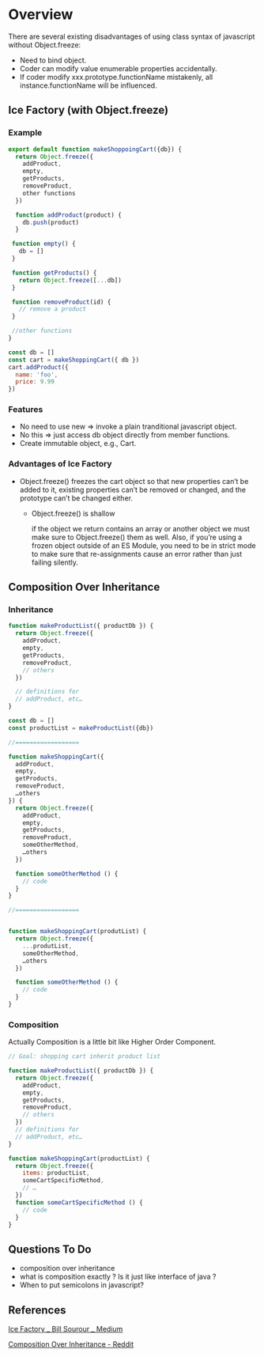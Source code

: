# Overview
There are several existing disadvantages of using class syntax of javascript without Object.freeze:
* Need to bind object.
* Coder can modify value enumerable properties accidentally.
* If coder modify xxx.prototype.functionName mistakenly, all instance.functionName will be influenced.

## Ice Factory (with Object.freeze)

### Example
```js
export default function makeShoppoingCart({db}) {
  return Object.freeze({
    addProduct,
    empty,
    getProducts,
    removeProduct,
    other functions
  })

  function addProduct(product) {
    db.push(product)
  }

 function empty() {
   db = []
 }

 function getProducts() {
   return Object.freeze([...db])
 }

 function removeProduct(id) {
   // remove a product
 }

 //other functions
}

const db = []
const cart = makeShoppingCart({ db })
cart.addProduct({
  name: 'foo',
  price: 9.99
})

```



### Features
* No need to use new => invoke a plain tranditional javascript object.
* No this => just access db object directly from member functions.
* Create immutable object, e.g., Cart.

### Advantages of Ice Factory
* Object.freeze() freezes the cart object so that new properties can’t be added to it, existing properties can’t be removed or changed, and the prototype can’t be changed either.
  * Object.freeze() is shallow

    if the object we return contains an array or another object we must make sure to Object.freeze() them as well. Also, if you’re using a frozen object outside of an ES Module, you need to be in strict mode to make sure that re-assignments cause an error rather than just failing silently.

## Composition Over Inheritance

### Inheritance
```js
function makeProductList({ productDb }) {
  return Object.freeze({
    addProduct,
    empty,
    getProducts,
    removeProduct,
    // others
  })

  // definitions for
  // addProduct, etc…
}

const db = []
const productList = makeProductList({db})

//==================

function makeShoppingCart({
  addProduct,
  empty,
  getProducts,
  removeProduct,
  …others
}) {
  return Object.freeze({
    addProduct,
    empty,
    getProducts,
    removeProduct,
    someOtherMethod,
    …others
  })

  function someOtherMethod () {
    // code
  }
}

//==================


function makeShoppingCart(produtList) {
  return Object.freeze({
    ...produtList,
    someOtherMethod,
    …others
  })

  function someOtherMethod () {
    // code
  }
}
```

### Composition

Actually Composition is a little bit like Higher Order Component.

```js
// Goal: shopping cart inherit product list

function makeProductList({ productDb }) {
  return Object.freeze({
    addProduct,
    empty,
    getProducts,
    removeProduct,
    // others
  })
  // definitions for
  // addProduct, etc…
}

function makeShoppingCart(productList) {
  return Object.freeze({
    items: productList,
    someCartSpecificMethod,
    // …
  })
  function someCartSpecificMethod () {
    // code
  }
}
```


## Questions To Do
* composition over inheritance
* what is composition exactly ? Is it just like interface of java ?
* When to put semicolons in javascript?

## References
[Ice Factory _ Bill Sourour _ Medium](https://medium.freecodecamp.org/elegant-patterns-in-modern-javascript-ice-factory-4161859a0eee)

[Composition Over Inheritance - Reddit](https://www.reddit.com/r/programming/comments/5dxq6i/composition_over_inheritance/da8bplv/?st=jhu33zxf&sh=a22be43d)
